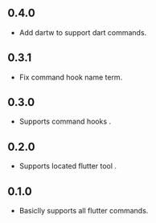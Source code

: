 ## 0.4.0

- Add dartw to support dart commands.

## 0.3.1

- Fix command hook name term.

## 0.3.0

- Supports command hooks
.
## 0.2.0

- Supports located flutter tool
.
## 0.1.0

- Basiclly supports all flutter commands.
